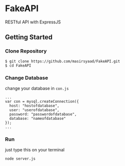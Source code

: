 # FakeAPI
RESTful API with ExpressJS

## Getting Started

### Clone Repository
```
$ git clone https://github.com/masirsyaad/FakeAPI.git
$ cd FakeAPI 
```

### Change Database
change your database in `con.js`

```
...
var con = mysql.createConnection({
  host: "hostofdatabase",
  user: "userofdatabase",
  password: "passwordofdatabase",
  database: "nameofdatabase"
});
...
```

### Run
just type this on your terminal
```
node server.js
```
